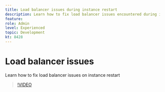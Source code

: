 ```yaml
---
title: Load balancer issues during instance restart
description: Learn how to fix load balancer issues encountered during instance restart
feature: 
role: Admin
level: Experienced 
topic: Development
kt: 8428
---
```


# Load balancer issues

Learn how to fix load balancer issues on instance restart
>[!VIDEO](https://video.tv.adobe.com/v/335984?quality=12)
